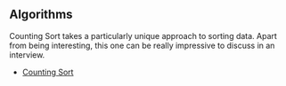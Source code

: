 ## Algorithms

Counting Sort takes a particularly unique approach to sorting data. Apart from being interesting, this one can be really impressive to discuss in an interview.

* [Counting Sort](http://www.geeksforgeeks.org/counting-sort/)